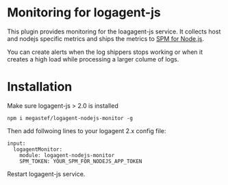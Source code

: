 # Monitoring for logagent-js

This plugin provides monitoring for the loagagent-js service.
It collects host and nodejs specific metrics and ships the metrics to [SPM for Node.js](https://sematext.com/spm/integrations/nodejs-monitoring/). 

You can create alerts when the log shippers stops working or when it creates a high load while processing a larger colume of logs. 

# Installation 

Make sure logagent-js > 2.0 is installed

```
npm i megastef/logagent-nodejs-monitor -g 
```

Then add follwoing lines to your logagent 2.x config file: 

```
input:
  logagentMonitor:
    module: logagent-nodejs-monitor
    SPM_TOKEN: YOUR_SPM_FOR_NODEJS_APP_TOKEN

````

Restart logagent-js service. 




